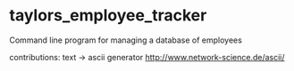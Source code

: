 # taylors_employee_tracker
Command line program for managing a database of employees


contributions: text -> ascii generator http://www.network-science.de/ascii/
